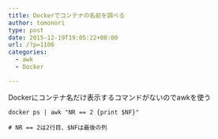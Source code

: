 ```yaml
---
title: Dockerでコンテナの名前を調べる
author: tomonori
type: post
date: 2015-12-19T19:05:22+00:00
url: /?p=1106
categories:
  - awk
  - Docker

---
```

Dockerにコンテナ名だけ表示するコマンドがないのでawkを使う

```:bash
docker ps | awk "NR == 2 {print $NF}"

# NR == 2は2行目、$NFは最後の列
```